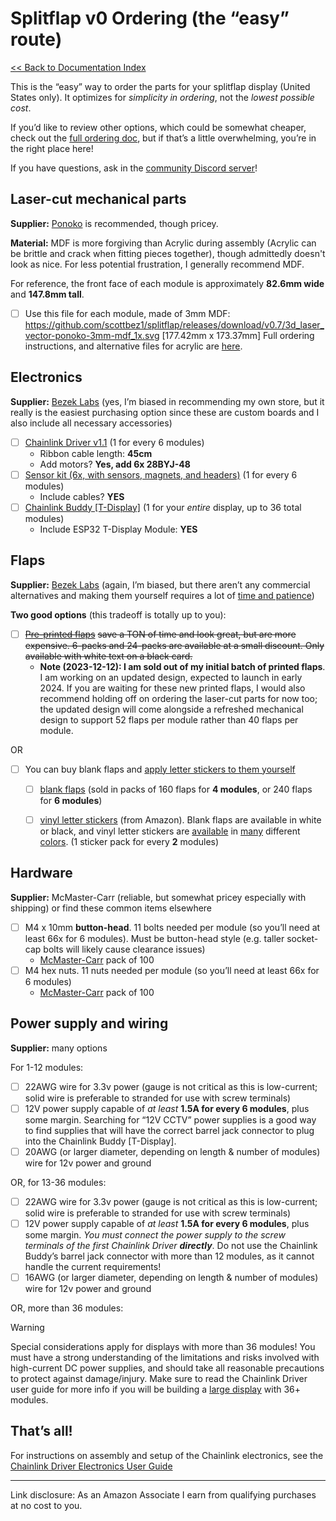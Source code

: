# Splitflap v0 Ordering (the “easy” route)
[<< Back to Documentation Index](../DocumentationIndex.md)

This is the “easy” way to order the parts for your splitflap display (United States only). It optimizes for *simplicity in ordering*, not the *lowest possible cost*.

If you’d like to review other options, which could be somewhat cheaper, check out the [full ordering doc](OrderingComplete.md), but if that’s a little overwhelming, you’re in the right place here!

If you have questions, ask in the [community Discord server](https://discord.gg/Hxnftc8PyW)!


## Laser-cut mechanical parts

**Supplier:** [Ponoko](https://www.ponoko.com/) is recommended, though pricey.

**Material:** MDF is more forgiving than Acrylic during assembly (Acrylic can be brittle and crack when fitting pieces together), though admittedly doesn't look as nice. For less potential frustration, I generally recommend MDF.

For reference, the front face of each module is approximately **82.6mm wide** and **147.8mm tall**.


- [ ]  Use this file for each module, made of 3mm MDF: https://github.com/scottbez1/splitflap/releases/download/v0.7/3d_laser_vector-ponoko-3mm-mdf_1x.svg [177.42mm x 173.37mm] 
    Full ordering instructions, and alternative files for acrylic are [here](OrderingComplete.md).


## Electronics

**Supplier:** [Bezek Labs](https://bezeklabs.etsy.com) (yes, I’m biased in recommending my own store, but it really is the easiest purchasing option since these are custom boards and I also include all necessary accessories)


- [ ]  [Chainlink Driver v1.1](https://bezeklabs.etsy.com/listing/1123280069/splitflap-chainlink-driver-v11) (1 for every 6 modules)
    - Ribbon cable length: **45cm**
    - Add motors? **Yes, add 6x 28BYJ-48**
- [ ]  [Sensor kit (6x, with sensors, magnets, and headers)](https://bezeklabs.etsy.com/listing/1139795321/splitflap-sensor-kit-6x-with-sensors)  (1 for every 6 modules)
    - Include cables? **YES**
- [ ]  [Chainlink Buddy [T-Display]](https://bezeklabs.etsy.com/listing/1109357786/splitflap-chainlink-buddy-t-display) (1 for your *entire* display, up to 36 total modules)
    - Include ESP32 T-Display Module: **YES**


## Flaps

**Supplier:** [Bezek Labs](https://bezeklabs.etsy.com) (again, I’m biased, but there aren’t any commercial alternatives and making them yourself requires a lot of [time and patience](https://github.com/scottbez1/splitflap/wiki/Cut-flaps))

**Two good options** (this tradeoff is totally up to you):

- [ ]  [~~Pre-printed flaps~~](https://bezeklabs.etsy.com/listing/1119149706/splitflap-display-flaps-printed-last) ~~save a TON of time and look great, but are more expensive. 6-packs and 24-packs are available at a small discount. Only available with white text on a black card.~~
    - **Note (2023-12-12): I am sold out of my initial batch of printed flaps**. I am working on an updated design, expected to launch in early 2024. If you are waiting for these new printed flaps, I would also recommend holding off on ordering the laser-cut parts for now too; the updated design will come alongside a refreshed mechanical design to support 52 flaps per module rather than 40 flaps per module.

OR

- [ ]  You can buy blank flaps and [apply letter stickers to them yourself](https://www.youtube.com/watch?v=3lFECISLwyI)
    - [ ]  [blank flaps](https://bezeklabs.etsy.com/listing/979720975/blank-splitflap-display-flaps) (sold in packs of 160 flaps for **4 modules**, or 240 flaps for **6 modules**)
    - [ ]  [vinyl letter stickers](https://amzn.to/37Frsjb) (from Amazon). Blank flaps are available in white or black, and vinyl letter stickers are [available](https://amzn.to/3ieAZj9) in [many](https://amzn.to/37t1y1R) different [colors](https://amzn.to/3tk4Ddh). (1 sticker pack for every **2** modules)


## Hardware

**Supplier:** McMaster-Carr (reliable, but somewhat pricey especially with shipping) or find these common items elsewhere


- [ ]  M4 x 10mm **button-head**. 11 bolts needed per module (so you’ll need at least 66x for 6 modules). Must be button-head style (e.g. taller socket-cap bolts will likely cause clearance issues)
    - [McMaster-Carr](https://www.mcmaster.com/92095A190/) pack of 100
- [ ]  M4 hex nuts. 11 nuts needed per module (so you’ll need at least 66x for 6 modules)
    - [McMaster-Carr](https://www.mcmaster.com/91828A231/) pack of 100


## Power supply and wiring

**Supplier:** many options

For 1-12 modules:

- [ ]  22AWG wire for 3.3v power (gauge is not critical as this is low-current; solid wire is preferable to stranded for use with screw terminals)
- [ ]  12V power supply capable of *at least* **1.5A for every 6 modules**, plus some margin. Searching for “12V CCTV” power supplies is a good way to find supplies that will have the correct barrel jack connector to plug into the Chainlink Buddy [T-Display].
- [ ]  20AWG (or larger diameter, depending on length & number of modules) wire for 12v power and ground

OR, for 13-36 modules:

- [ ]  22AWG wire for 3.3v power (gauge is not critical as this is low-current; solid wire is preferable to stranded for use with screw terminals)
- [ ]  12V power supply capable of *at least* **1.5A for every 6 modules**, plus some margin. *You must connect the power supply to the screw terminals of the first Chainlink Driver* ***directly***. Do not use the Chainlink Buddy’s barrel jack connector with more than 12 modules, as it cannot handle the current requirements!
- [ ]  16AWG (or larger diameter, depending on length & number of modules) wire for 12v power and ground

OR, more than 36 modules:
> [!WARNING]
> Special considerations apply for displays with more than 36 modules! You must have a strong understanding of the limitations and risks involved with high-current DC power supplies, and should take all reasonable precautions to protect against damage/injury. Make sure to read the Chainlink Driver user guide for more info if you will be building a [large display](../ElectronicsGuide.md#Large-displays) with 36+ modules.


## That’s all!

For instructions on assembly and setup of the Chainlink electronics, see the [Chainlink Driver Electronics User Guide](../ElectronicsGuide.md) 


----------

Link disclosure: As an Amazon Associate I earn from qualifying purchases at no cost to you.